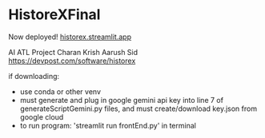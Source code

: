 # HistoreXFinal
Now deployed! [historex.streamlit.app](https://historex.streamlit.app)


AI ATL Project Charan Krish Aarush Sid
https://devpost.com/software/historex

if downloading: 
- use conda or other venv
- must generate and plug in google gemini api key into line 7 of generateScriptGemini.py files, and must create/download key.json from google cloud
- to run program: 'streamlit run frontEnd.py' in terminal
